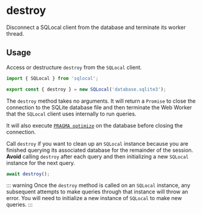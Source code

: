 # destroy

Disconnect a SQLocal client from the database and terminate its worker thread.

## Usage

Access or destructure `destroy` from the `SQLocal` client.

```javascript
import { SQLocal } from 'sqlocal';

export const { destroy } = new SQLocal('database.sqlite3');
```

<!-- @include: ../_partials/initialization-note.md -->

The `destroy` method takes no arguments. It will return a `Promise` to close the connection to the SQLite database file and then terminate the Web Worker that the `SQLocal` client uses internally to run queries.

It will also execute [`PRAGMA optimize`](https://www.sqlite.org/pragma.html#pragma_optimize) on the database before closing the connection.

Call `destroy` if you want to clean up an `SQLocal` instance because you are finished querying its associated database for the remainder of the session. **Avoid** calling `destroy` after each query and then initializing a new `SQLocal` instance for the next query.

```javascript
await destroy();
```

::: warning
Once the `destroy` method is called on an `SQLocal` instance, any subsequent attempts to make queries through that instance will throw an error. You will need to initialize a new instance of `SQLocal` to make new queries.
:::
